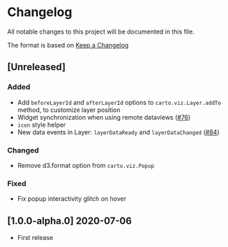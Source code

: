 # Changelog

All notable changes to this project will be documented in this file.

The format is based on [Keep a Changelog](http://keepachangelog.com/en/1.0.0/)

## [Unreleased]
### Added
- Add `beforeLayerId` and `afterLayerId` options to `carto.viz.Layer.addTo` method, to customize layer position
- Widget synchronization when using remote dataviews ([#76](https://github.com/CartoDB/web-sdk/pull/76/))
- `icon` style helper 
- New data events in Layer: `layerDataReady` and `layerDataChanged` ([#84](https://github.com/CartoDB/web-sdk/pull/84))

### Changed
- Remove d3.format option from `carto.viz.Popup`

### Fixed
- Fix popup interactivity glitch on hover

## [1.0.0-alpha.0] 2020-07-06
- First release
